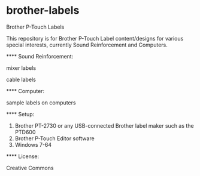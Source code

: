 # brother-labels
Brother P-Touch Labels

This repository is for Brother P-Touch Label content/designs for various special interests, currently Sound Reinforcement and Computers.

**** Sound Reinforcement:

  mixer labels

  cable labels
  
**** Computer:

  sample labels on computers

**** Setup:
1. Brother PT-2730 or any USB-connected Brother label maker such as the PTD600
2. Brother P-Touch Editor software
3. Windows 7-64

**** License:

  Creative Commons
